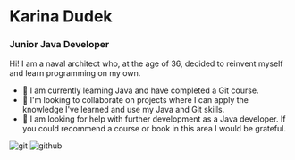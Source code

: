 # Karina Dudek
### Junior Java Developer 

Hi! 
I am a naval architect who, at the age of 36, decided to reinvent myself and learn programming on my own.
- 🌱 I am currently learning Java and have completed a Git course.
- 👯 I'm looking to collaborate on projects where I can apply the knowledge I've learned and use my Java and Git skills.
- 🤔 I am looking for help with further development as a Java developer. If you could recommend a course or book in this area I would be grateful.

![git](https://img.shields.io/badge/Git-F05032.svg?style=for-the-badge&logo=Git&logoColor=white)
![github](https://img.shields.io/badge/GitHub-181717.svg?style=for-the-badge&logo=GitHub&logoColor=white)

<!--
**KarinaDudek/KArinaDudek** is a ✨ _special_ ✨ repository because its `README.md` (this file) appears on your GitHub profile.

Here are some ideas to get you started:

- 🔭 I’m currently working on ...
- 🌱 I’m currently learning ...
- 👯 I’m looking to collaborate on ...
- 🤔 I’m looking for help with ...
- 💬 Ask me about ...
- 📫 How to reach me: ...
- 😄 Pronouns: ...
- ⚡ Fun fact: ...
-->
